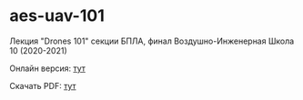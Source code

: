 # aes-uav-101
Лекция "Drones 101" секции БПЛА, финал Воздушно-Инженерная Школа 10 (2020-2021)

Онлайн версия: [тут]()

Скачать PDF: [тут]()
